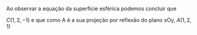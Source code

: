 Ao observar a equação da superfície esférica podemos concluir que

$C(1,2,-1)$ e que como A é a sua projeção por reflexão do plano xOy, $A(1,2,1)$